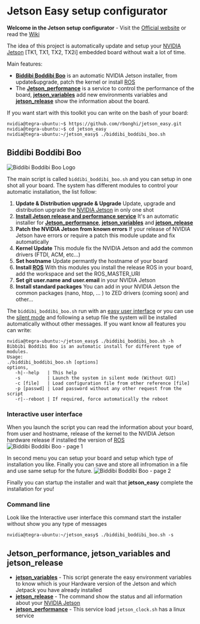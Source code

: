 # Jetson Easy setup configurator
**Welcome in the Jetson setup configurator** - Visit the [Official website](http://rnext.it/project/jetson-easy/) or read the [Wiki](https://github.com/rbonghi/jetson_easy/wiki)

The idea of this project is automatically update and setup your [NVIDIA Jetson][NVIDIA Jetson] [TK1, TX1, TX2, TX2i] embedded board without wait a lot of time.

Main features:
* [**Biddibi Boddibi Boo**](#biddibi-boddibi-boo) is an automatic  NVIDIA Jetson installer, from update&upgrade, patch the kernel or install [ROS][ROS]
* The [**Jetson_performance**](#jetson_performance-jetson_variables-and-jetson_release) is a service to control the performance of the board, [**jetson_variables**](#jetson_performance-jetson_variables-and-jetson_release) add new environments variables and [**jetson_release**](#jetson_performance-jetson_variables-and-jetson_release) show the information about the board.

If you want start with this toolkit you can write on the bash of your board:
```console
nvidia@tegra-ubuntu:~$ https://github.com/rbonghi/jetson_easy.git
nvidia@tegra-ubuntu:~$ cd jetson_easy
nvidia@tegra-ubuntu:~/jetson_easy$ ./biddibi_boddibi_boo.sh
```

## Biddibi Boddibi Boo

![Biddibi Boddibi Boo Logo](http://rnext.it/wp-content/uploads/2018/03/biddibi_boddibi_boo.png)

The main script is called `biddibi_boddibi_boo.sh` and you can setup in one shot all your board. The system has different modules to control your automatic installation, the list follow:
1. **Update & Distribution upgrade & Upgrade** Update, upgrade and distribution upgrade the [NVIDIA Jetson][NVIDIA Jetson] in only one shot
2. [**Install Jetson release and performance service**](#jetson_performance-jetson_variables-and-jetson_release) It's an automatic installer for [**Jetson_performance**][jetson_performance], [**jetson_variables**][jetson_variables] and [**jetson_release**][jetson_release]
3. **Patch the NVIDIA Jetson from known errors** If your release of NVIDIA Jetson have errors or require a patch this module update and fix automatically
4. **Kernel Update** This module fix the NVIDIA Jetson and add the common drivers (FTDI, ACM, etc...)
5. **Set hostname** Update permantly the hostname of your board
6. **Install [ROS][ROS]** With this modules you install the release ROS in your board, add the workspace and set the ROS_MASTER_URI
7. **Set git user.name and user.email** in your NVIDIA Jetson
8. **Install standard packages** You can add in your NVIDIA Jetson the common packages (nano, htop, ... ) to ZED drivers (coming soon) and other...

The `biddibi_boddibi_boo.sh` run with an [easy user interface](#interactive-user-interface) or you can use the [silent mode](#command-line) and following a setup file the system will be installed automatically without other messages. If you want know all features you can write:
```console
nvidia@tegra-ubuntu:~/jetson_easy$ ./biddibi_boddibi_boo.sh -h
Bibbibi Boddibi Boo is an automatic install for different type of modules.
Usage:
./biddibi_boddibi_boo.sh [options]
options,
   -h|--help   | This help
   -s          | Launch the system in silent mode (Without GUI)
   -c [file]   | Load configuration file from other reference [file]
   -p [passwd] | Load password without any other request from the script
   -r|--reboot | If required, force automatically the reboot
```
### Interactive user interface
When you launch the script you can read the information about your board, from user and hostname, release of the kernel to the NVIDIA Jetson hardware release if installed the version of [ROS][ROS]
![Biddibi Boddibi Boo - page 1](http://rnext.it/wp-content/uploads/2018/03/page1.jpg)

In second menu you can setup your board and setup which type of installation you like. Finally you can save and store all infromation in a file and use same setup for the future.
![Biddibi Boddibi Boo - page 2](http://rnext.it/wp-content/uploads/2018/03/page2.jpg)

Finally you can startup the installer and wait that **jetson_easy** complete the installation for you!

### Command line
Look like the Interactive user interface this command start the installer without show you any type of messages
```console
nvidia@tegra-ubuntu:~/jetson_easy$ ./biddibi_boddibi_boo.sh -s
```

## Jetson_performance, jetson_variables and jetson_release

* [**jetson_variables**][jetson_variables] - This script generate the easy environment variables to know which is your Hardware version of the Jetson and which Jetpack you have already installed
* [**jetson_release**][jetson_release] - The command show the status and all information about your [NVIDIA Jetson][NVIDIA Jetson]
* [**jetson_performance**][jetson_performance] - This service load `jetson_clock.sh` has a linux service



[jetson_variables]: https://github.com/rbonghi/jetson_easy/wiki/jetson_variables
[jetson_release]: https://github.com/rbonghi/jetson_easy/wiki/jetson_release
[jetson_performance]: https://github.com/rbonghi/jetson_easy/wiki/jetson_performance
[NVIDIA]: https://www.nvidia.com/
[NVIDIA Jetson]: http://www.nvidia.com/object/embedded-systems-dev-kits-modules.html
[ROS]: http://www.ros.org/
